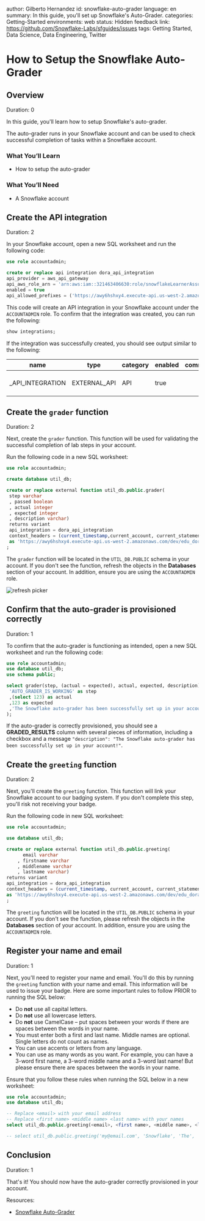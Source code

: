 author: Gilberto Hernandez
id: snowflake-auto-grader
language: en
summary: In this guide, you'll set up Snowflake's Auto-Grader.
categories: Getting-Started
environments: web
status: Hidden 
feedback link: https://github.com/Snowflake-Labs/sfguides/issues
tags: Getting Started, Data Science, Data Engineering, Twitter 

# How to Setup the Snowflake Auto-Grader
<!-- ------------------------ -->
## Overview 
Duration: 0

In this guide, you'll learn how to setup Snowflake's auto-grader.

The auto-grader runs in your Snowflake account and can be used to check successful completion of tasks within a Snowflake account.


### What You’ll Learn 
- How to setup the auto-grader


### What You’ll Need 
- A Snowflake account

<!-- ------------------------ -->
## Create the API integration
Duration: 2

In your Snowflake account, open a new SQL worksheet and run the following code:

```sql
use role accountadmin;

create or replace api integration dora_api_integration 
api_provider = aws_api_gateway 
api_aws_role_arn = 'arn:aws:iam::321463406630:role/snowflakeLearnerAssumedRole' 
enabled = true 
api_allowed_prefixes = ('https://awy6hshxy4.execute-api.us-west-2.amazonaws.com/dev/edu_dora');
```

This code will create an API integration in your Snowflake account under the `ACCOUNTADMIN` role. To confirm that the integration was created, you can run the following:

```sql
show integrations;
```

If the integration was successfully created, you should see output similar to the following:

| **name**             | **type**     | **category** | **enabled** | **comment** | **created_on**                |
|----------------------|--------------|--------------|-------------|-------------|-------------------------------|
| _API_INTEGRATION | EXTERNAL_API | API          | true        |             | 2023-02-03 12:36:22.470 -0700 |



<!-- ------------------------ -->
## Create the `grader` function
Duration: 2

Next, create the `grader` function. This function will be used for validating the successful completion of lab steps in your account.

Run the following code in a new SQL worksheet:

```sql
use role accountadmin;

create database util_db;

create or replace external function util_db.public.grader(        
 step varchar     
 , passed boolean     
 , actual integer     
 , expected integer    
 , description varchar) 
 returns variant 
 api_integration = dora_api_integration 
 context_headers = (current_timestamp,current_account, current_statement, current_account_name) 
 as 'https://awy6hshxy4.execute-api.us-west-2.amazonaws.com/dev/edu_dora/grader'  
;  
```

The `grader` function will be located in the `UTIL_DB.PUBLIC` schema in your account. If you don't see the function, refresh the objects in the **Databases** section of your account. In addition, ensure you are using the `ACCOUNTADMIN` role.

![refresh picker](./assets/picker-refresh.png)
<!-- ------------------------ -->
## Confirm that the auto-grader is provisioned correctly
Duration: 1

To confirm that the auto-grader is functioning as intended, open a new SQL worksheet and run the following code:

```sql
use role accountadmin;
use database util_db;
use schema public;

select grader(step, (actual = expected), actual, expected, description) as graded_results from (SELECT
 'AUTO_GRADER_IS_WORKING' as step
 ,(select 123) as actual
 ,123 as expected
 ,'The Snowflake auto-grader has been successfully set up in your account!' as description
);
```

If the auto-grader is correctly provisioned, you should see a **GRADED_RESULTS** column with several pieces of information, including a checkbox and a message `"description": "The Snowflake auto-grader has been successfully set up in your account!"`.
<!-- ------------------------ -->
## Create the `greeting` function
Duration: 2

Next, you'll create the `greeting` function. This function will link your Snowflake account to our badging system. If you don't complete this step, you'll risk not receiving your badge.

Run the following code in new SQL worksheet:

```sql
use role accountadmin;

use database util_db;

create or replace external function util_db.public.greeting(
      email varchar
    , firstname varchar
    , middlename varchar
    , lastname varchar)
returns variant
api_integration = dora_api_integration
context_headers = (current_timestamp, current_account, current_statement, current_account_name) 
as 'https://awy6hshxy4.execute-api.us-west-2.amazonaws.com/dev/edu_dora/greeting'
; 
```

The `greeting` function will be located in the `UTIL_DB.PUBLIC` schema in your account. If you don't see the function, please refresh the objects in the **Databases** section of your account. In addition, ensure you are using the `ACCOUNTADMIN` role.

<!-- ------------------------ -->
## Register your name and email
Duration: 1

Next, you'll need to register your name and email. You'll do this by running the `greeting` function with your name and email. This information will be used to issue your badge. Here are some important rules to follow PRIOR to running the SQL below:

* Do **not** use all capital letters.
* Do **not** use all lowercase letters.
* Do **not** use CamelCase – put spaces between your words if there are spaces between the words in your name.
* You must enter both a first and last name. Middle names are optional. Single letters do not count as names.
* You can use accents or letters from any language.
* You can use as many words as you want. For example, you can have a 3-word first name, a 3-word middle name and a 3-word last name! But please ensure there are spaces between the words in your name.

Ensure that you follow these rules when running the SQL below in a new worksheet:

```sql
use role accountadmin;
use database util_db;

-- Replace <email> with your email address
-- Replace <first name> <middle name> <last name> with your names
select util_db.public.greeting(<email>, <first name>, <middle name>, <last name>);

-- select util_db.public.greeting('my@email.com', 'Snowflake', 'The', 'Bear');
```

<!-- ------------------------ -->
## Conclusion
Duration: 1

That's it! You should now have the auto-grader correctly provisioned in your account.

Resources:

- [Snowflake Auto-Grader](https://learn.snowflake.com/news)

